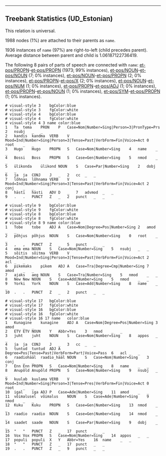 

--------------------------------------------------------------------------------

## Treebank Statistics (UD_Estonian)

This relation is universal.

1988 nodes (1%) are attached to their parents as `name`.

1936 instances of `name` (97%) are right-to-left (child precedes parent).
Average distance between parent and child is 1.06187122736419.

The following 8 pairs of parts of speech are connected with `name`: [et-pos/PROPN]()-[et-pos/PROPN]() (1973; 99% instances), [et-pos/NOUN]()-[et-pos/NOUN]() (7; 0% instances), [et-pos/NOUN]()-[et-pos/PROPN]() (2; 0% instances), [et-pos/PROPN]()-[et-pos/X]() (2; 0% instances), [et-pos/NOUN]()-[et-pos/NUM]() (1; 0% instances), [et-pos/PROPN]()-[et-pos/ADJ]() (1; 0% instances), [et-pos/PROPN]()-[et-pos/NOUN]() (1; 0% instances), [et-pos/SYM]()-[et-pos/PROPN]() (1; 0% instances).


~~~ conllu
# visual-style 3	bgColor:blue
# visual-style 3	fgColor:white
# visual-style 4	bgColor:blue
# visual-style 4	fgColor:white
# visual-style 4 3 name	color:blue
1	Ta	tema	PRON	P	Case=Nom|Number=Sing|Person=3|PronType=Prs	2	nsubj	_	_
2	kandis	kandma	VERB	V	Mood=Ind|Number=Sing|Person=3|Tense=Past|VerbForm=Fin|Voice=Act	0	root	_	_
3	Hugo	Hugo	PROPN	S	Case=Nom|Number=Sing	4	name	_	_
4	Bossi	Boss	PROPN	S	Case=Gen|Number=Sing	5	nmod	_	_
5	ülikonda	ülikond	NOUN	S	Case=Par|Number=Sing	2	dobj	_	_
6	ja	ja	CONJ	J	_	2	cc	_	_
7	lõhnas	lõhnama	VERB	V	Mood=Ind|Number=Sing|Person=3|Tense=Past|VerbForm=Fin|Voice=Act	2	conj	_	_
8	hästi	hästi	ADV	D	_	7	advmod	_	_
9	.	.	PUNCT	Z	_	2	punct	_	_

~~~


~~~ conllu
# visual-style 9	bgColor:blue
# visual-style 9	fgColor:white
# visual-style 8	bgColor:blue
# visual-style 8	fgColor:white
# visual-style 8 9 name	color:blue
1	Tobe	tobe	ADJ	A	Case=Nom|Degree=Pos|Number=Sing	2	amod	_	_
2	põhjus	põhjus	NOUN	S	Case=Nom|Number=Sing	0	root	_	_
3	,	,	PUNCT	Z	_	5	punct	_	_
4	ema	ema	NOUN	S	Case=Nom|Number=Sing	5	nsubj	_	_
5	sõitis	sõitma	VERB	V	Mood=Ind|Number=Sing|Person=3|Tense=Past|VerbForm=Fin|Voice=Act	2	acl	_	_
6	pikemaks	pikem	ADJ	A	Case=Tra|Degree=Cmp|Number=Sing	7	amod	_	_
7	ajaks	aeg	NOUN	S	Case=Tra|Number=Sing	5	nmod	_	_
8	New	New	NOUN	S	Case=Add|Number=Sing	5	nmod	_	_
9	Yorki	York	NOUN	S	Case=Add|Number=Sing	8	name	_	_
10	.	.	PUNCT	Z	_	2	punct	_	_

~~~


~~~ conllu
# visual-style 17	bgColor:blue
# visual-style 17	fgColor:white
# visual-style 16	bgColor:blue
# visual-style 16	fgColor:white
# visual-style 16 17 name	color:blue
1	Kunagine	kunagine	ADJ	A	Case=Nom|Degree=Pos|Number=Sing	3	amod	_	_
2	ETV	ETV	NOUN	Y	Abbr=Yes	3	nmod	_	_
3	juht	juht	NOUN	S	Case=Nom|Number=Sing	8	appos	_	_
4	ja	ja	CONJ	J	_	3	cc	_	_
5	tuntud	tuntud	ADJ	A	Degree=Pos|Tense=Past|VerbForm=Part|Voice=Pass	6	acl	_	_
6	raadiohääl	raadio_hääl	NOUN	S	Case=Nom|Number=Sing	3	conj	_	_
7	Enn	Enn	PROPN	S	Case=Nom|Number=Sing	8	name	_	_
8	Anupõld	Anupõld	PROPN	S	Case=Nom|Number=Sing	9	nsubj	_	_
9	kuulab	kuulama	VERB	V	Mood=Ind|Number=Sing|Person=3|Tense=Pres|VerbForm=Fin|Voice=Act	0	root	_	_
10	igal	iga	ADJ	P	Case=Ade|Number=Sing	11	amod	_	_
11	võimalusel	võimalus	NOUN	S	Case=Ade|Number=Sing	9	nmod	_	_
12	Kuku	Kuku	PROPN	S	Case=Gen|Number=Sing	13	nmod	_	_
13	raadio	raadio	NOUN	S	Case=Gen|Number=Sing	14	nmod	_	_
14	saadet	saade	NOUN	S	Case=Par|Number=Sing	9	dobj	_	_
15	"	"	PUNCT	Z	_	17	punct	_	_
16	Vox	Vox	PROPN	S	Case=Nom|Number=Sing	14	appos	_	_
17	populi	populi	X	Y	Abbr=Yes	16	name	_	_
18	"	"	PUNCT	Z	_	17	punct	_	_
19	.	.	PUNCT	Z	_	9	punct	_	_

~~~


